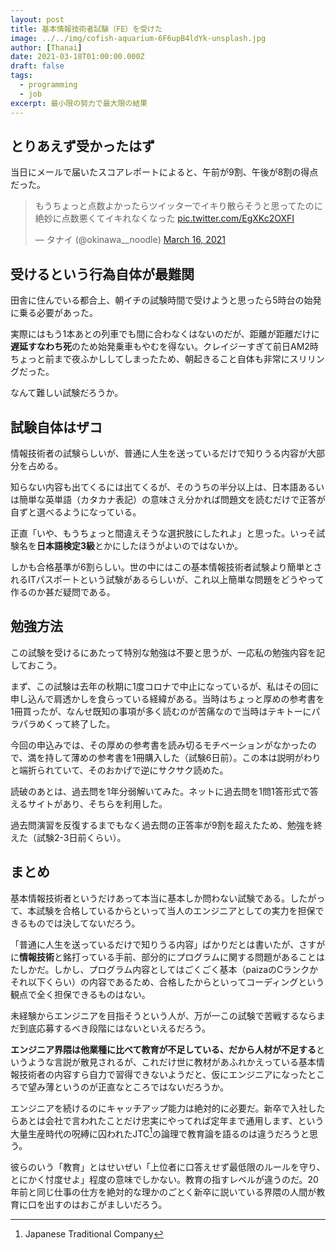 ```yaml
---
layout: post
title: 基本情報技術者試験（FE）を受けた
image: ../../img/cofish-aquarium-6F6upB4ldYk-unsplash.jpg
author: [Thanai]
date: 2021-03-18T01:00:00.000Z
draft: false
tags:
  - programming
  - job
excerpt: 最小限の努力で最大限の結果
---
```


<!-- prettier-ignore-start -->

## とりあえず受かったはず

当日にメールで届いたスコアレポートによると、午前が9割、午後が8割の得点だった。

<blockquote class="twitter-tweet"><p lang="ja" dir="ltr">もうちょっと点数よかったらツイッターでイキり散らそうと思ってたのに絶妙に点数悪くてイキれなくなった <a href="https://t.co/EgXKc2OXFI">pic.twitter.com/EgXKc2OXFI</a></p>&mdash; タナイ (@okinawa__noodle) <a href="https://twitter.com/okinawa__noodle/status/1371689602214338562?ref_src=twsrc%5Etfw">March 16, 2021</a></blockquote>

## 受けるという行為自体が最難関

田舎に住んでいる都合上、朝イチの試験時間で受けようと思ったら5時台の始発に乗る必要があった。

実際にはもう1本あとの列車でも間に合わなくはないのだが、距離が距離だけに**遅延すなわち死**のため始発乗車もやむを得ない。クレイジーすぎて前日AM2時ちょっと前まで夜ふかししてしまったため、朝起きること自体も非常にスリリングだった。

なんて難しい試験だろうか。

## 試験自体はザコ

情報技術者の試験らしいが、普通に人生を送っているだけで知りうる内容が大部分を占める。

知らない内容も出てくるには出てくるが、そのうちの半分以上は、日本語あるいは簡単な英単語（カタカナ表記）の意味さえ分かれば問題文を読むだけで正答が自ずと選べるようになっている。

正直「いや、もうちょっと間違えそうな選択肢にしたれよ」と思った。いっそ試験名を**日本語検定3級**とかにしたほうがよいのではないか。

しかも合格基準が6割らしい。世の中にはこの基本情報技術者試験より簡単とされるITパスポートという試験があるらしいが、これ以上簡単な問題をどうやって作るのか甚だ疑問である。

## 勉強方法

この試験を受けるにあたって特別な勉強は不要と思うが、一応私の勉強内容を記しておこう。

まず、この試験は去年の秋期に1度コロナで中止になっているが、私はその回に申し込んで肩透かしを食らっている経緯がある。当時はちょっと厚めの参考書を1冊買ったが、なんせ既知の事項が多く読むのが苦痛なので当時はテキトーにパラパラめくって終了した。

今回の申込みでは、その厚めの参考書を読み切るモチベーションがなかったので、満を持して薄めの参考書を1冊購入した（試験6日前）。この本は説明がわりと端折られていて、そのおかげで逆にサクサク読めた。

読破のあとは、過去問を1年分弱解いてみた。ネットに過去問を1問1答形式で答えるサイトがあり、そちらを利用した。

過去問演習を反復するまでもなく過去問の正答率が9割を超えたため、勉強を終えた（試験2-3日前くらい）。

## まとめ

基本情報技術者というだけあって本当に基本しか問わない試験である。したがって、本試験を合格しているからといって当人のエンジニアとしての実力を担保できるものでは決してないだろう。

「普通に人生を送っているだけで知りうる内容」ばかりだとは書いたが、さすがに**情報技術**と銘打っている手前、部分的にプログラムに関する問題があることはたしかだ。しかし、プログラム内容としてはごくごく基本（paizaのCランクかそれ以下くらい）の内容であるため、合格したからといってコーディングという観点で全く担保できるものはない。

未経験からエンジニアを目指そうという人が、万が一この試験で苦戦するならまだ到底応募するべき段階にはないといえるだろう。

**エンジニア界隈は他業種に比べて教育が不足している、だから人材が不足する**というような言説が散見されるが、これだけ世に教材があふれかえっている基本情報技術者の内容すら自力で習得できないようだと、仮にエンジニアになったところで望み薄というのが正直なところではないだろうか。

エンジニアを続けるのにキャッチアップ能力は絶対的に必要だ。新卒で入社したらあとは会社で言われたことだけ忠実にやってれば定年まで通用します、という大量生産時代の呪縛に囚われたJTC[^1]の論理で教育論を語るのは違うだろうと思う。

彼らのいう「教育」とはせいぜい「上位者に口答えせず最低限のルールを守り、とにかく忖度せよ」程度の意味でしかない。教育の指すレベルが違うのだ。20年前と同じ仕事の仕方を絶対的な理かのごとく新卒に説いている界隈の人間が教育に口を出すのはおこがましいだろう。

[^1]: Japanese Traditional Company

<!-- prettier-ignore-end -->

